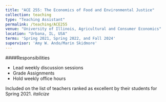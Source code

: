 ```yaml
---
title: "ACE 255: The Economics of Food and Environmental Justice"
collection: teaching
type: "Teaching Assistant"
permalink: /teaching/ACE255
venue: "University of Illinois, Agricultural and Consumer Economics"
location: "Urbana, IL, USA"
terms: 'Spring 2021, Spring 2022, and Fall 2024'
supervisor: 'Amy W. Ando/Marin Skidmore'
---
```

####Responsibilities
* Lead weekly discussion sessions
* Grade Assignments
* Hold weekly office hours

Included on the list of teachers ranked as excellent by their students for Spring 2021. _italicize_

